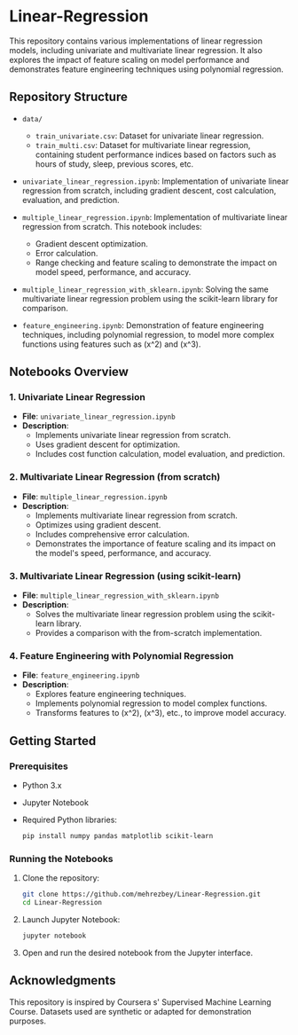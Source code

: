 # Linear-Regression

This repository contains various implementations of linear regression models, including univariate and multivariate linear regression. It also explores the impact of feature scaling on model performance and demonstrates feature engineering techniques using polynomial regression.

## Repository Structure

- `data/`
  - `train_univariate.csv`: Dataset for univariate linear regression.
  - `train_multi.csv`: Dataset for multivariate linear regression, containing student performance indices based on factors such as hours of study, sleep, previous scores, etc.

- `univariate_linear_regression.ipynb`: Implementation of univariate linear regression from scratch, including gradient descent, cost calculation, evaluation, and prediction.

- `multiple_linear_regression.ipynb`: Implementation of multivariate linear regression from scratch. This notebook includes:
  - Gradient descent optimization.
  - Error calculation.
  - Range checking and feature scaling to demonstrate the impact on model speed, performance, and accuracy.

- `multiple_linear_regression_with_sklearn.ipynb`: Solving the same multivariate linear regression problem using the scikit-learn library for comparison.

- `feature_engineering.ipynb`: Demonstration of feature engineering techniques, including polynomial regression, to model more complex functions using features such as \(x^2\) and \(x^3\).

## Notebooks Overview

### 1. Univariate Linear Regression

- **File**: `univariate_linear_regression.ipynb`
- **Description**: 
  - Implements univariate linear regression from scratch.
  - Uses gradient descent for optimization.
  - Includes cost function calculation, model evaluation, and prediction.

### 2. Multivariate Linear Regression (from scratch)

- **File**: `multiple_linear_regression.ipynb`
- **Description**:
  - Implements multivariate linear regression from scratch.
  - Optimizes using gradient descent.
  - Includes comprehensive error calculation.
  - Demonstrates the importance of feature scaling and its impact on the model's speed, performance, and accuracy.

### 3. Multivariate Linear Regression (using scikit-learn)

- **File**: `multiple_linear_regression_with_sklearn.ipynb`
- **Description**:
  - Solves the multivariate linear regression problem using the scikit-learn library.
  - Provides a comparison with the from-scratch implementation.

### 4. Feature Engineering with Polynomial Regression

- **File**: `feature_engineering.ipynb`
- **Description**:
  - Explores feature engineering techniques.
  - Implements polynomial regression to model complex functions.
  - Transforms features to \(x^2\), \(x^3\), etc., to improve model accuracy.

## Getting Started

### Prerequisites

- Python 3.x
- Jupyter Notebook
- Required Python libraries:

  ```bash
  pip install numpy pandas matplotlib scikit-learn
  ```
  

### Running the Notebooks

1. Clone the repository:

    ```bash
    git clone https://github.com/mehrezbey/Linear-Regression.git
    cd Linear-Regression
    ```
2. Launch Jupyter Notebook:
    ```bash
    jupyter notebook
    ```
3. Open and run the desired notebook from the Jupyter interface.

## Acknowledgments
This repository is inspired by Coursera s' Supervised Machine Learning Course.
Datasets used are synthetic or adapted for demonstration purposes.
